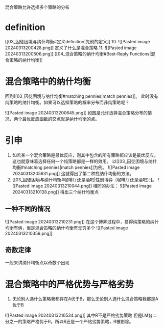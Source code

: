 混合策略允许选择多个策略的分布

# definition
[[03_囚徒困境与纳什均衡#定义definition|先前的定义]]
10. ![[Pasted image 20240313200428.png]]
	定义了什么是混合策略
11. ![[Pasted image 20240313200506.png]]
	[[04_混合策略的纳什均衡#Best-Reply Functions|混合策略的纳什均衡]]



# 混合策略中的纳什均衡
回到[[03_囚徒困境与纳什均衡#matching pennies|match pennies]]。
此时没有纯策略的纳什均衡。如果可以选择策略的概率分布而非纯策略呢？

![[Pasted image 20240313200645.png]]
如图是允许选择混合策略分布的情况，两个最优反应函数的交点就是纳什均衡的点。

# 引申

1. 如若某一个混合策略是最优反应，则其中包含的所有策略都应该是最优反应。这也就意味着选择任何一个纯策略都是一样的效用。
	以[[03_囚徒困境与纳什均衡#matching pennies|match pennies]]为例。
	![[Pasted image 20240313205931.png]]
	这就得出了第二种找纳什均衡的方法。
2. [[03_囚徒困境与纳什均衡#咖啡厅还是酒吧|性别博弈（咖啡厅还是酒吧）]]。
	![[Pasted image 20240313210044.png]]
	相同的办法：
	![[Pasted image 20240313210138.png]]
得出三个纳什均衡点
## 一种不同的情况
![[Pasted image 20240313210231.png]]
在这个博弈过程中，易得纯策略的纳什均衡有俩，但是混合策略的纳什均衡有无穷多个
 ![[Pasted image 20240313210359.png]]

## 奇数定律
一般来讲纳什均衡点以奇数个出现

# 混合策略中的严格优势与严格劣势

1. 无论别人选什么策略我都存在A优于B，那么无论别人选什么混合策略我都是A优于B







![[Pasted image 20240313210534.png]]
其中R不是严格劣势策略
但是LM各二分之一的策略严格优于R，所以R还是一个严格劣势策略，R被剔除。